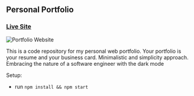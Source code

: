 ## Personal Portfolio

### [Live Site](https://sebastian-ferreyra-portfolio.vercel.app/)

![Portfolio Website](https://ibb.co/cwS5QNF)

This is a code repository for my personal web portfolio. Your portfolio is your resume and your business card.
Minimalistic and simplicity approach. Embracing the nature of a software engineer with the dark mode

Setup:
- run ```npm install && npm start```
